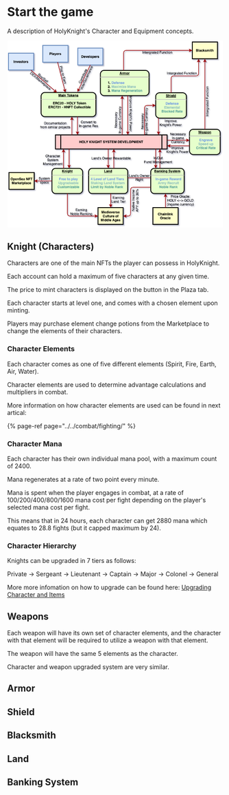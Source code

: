 # Start the game

A description of HolyKnight's Character and Equipment concepts.

![](../assets/overview.png)

## Knight (Characters)

Characters are one of the main NFTs the player can possess in HolyKnight.

Each account can hold a maximum of five characters at any given time.

The price to mint characters is displayed on the button in the Plaza tab.

Each character starts at level one, and comes with a chosen element upon minting.

Players may purchase element change potions from the Marketplace to change the elements of their characters.

### Character Elements

Each character comes as one of five different elements \(Spirit, Fire, Earth, Air, Water\).

Character elements are used to determine advantage calculations and multipliers in combat.

More information on how character elements are used can be found in next artical:

{% page-ref page="../../combat/fighting/" %}

### Character Mana

Each character has their own individual mana pool, with a maximum count of 2400.

Mana regenerates at a rate of two point every minute.

Mana is spent when the player engages in combat, at a rate of 100/200/400/800/1600 mana cost per fight depending on the player's selected mana cost per fight.

This means that in 24 hours, each character can get 2880 mana which equates to 28.8 fights (but it capped maximum by 24).

### Character Hierarchy

Knights can be upgraded in 7 tiers as follows:

Private -> Sergeant -> Lieutenant -> Captain -> Major -> Colonel -> General

More more infomation on how to upgrade can be found here: [Upgrading Character and Items](../)

## Weapons

Each weapon will have its own set of character elements, and the character with that element will be required to utilize a weapon with that element.

The weapon will have the same 5 elements as the character.

Character and weapon upgraded system are very similar.

## Armor

## Shield

## Blacksmith

## Land

## Banking System

